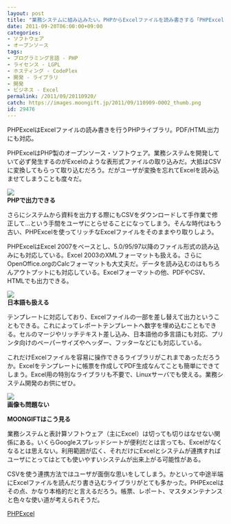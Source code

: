 ```yaml
---
layout: post
title: "業務システムに組み込みたい。PHPからExcelファイルを読み書きする「PHPExcel」"
date: 2011-09-20T06:00:00+09:00
categories:
- ソフトウェア
- オープンソース
tags: 
- プログラミング言語 - PHP
- ライセンス - LGPL
- ホスティング - CodePlex
- 開発 - ライブラリ
- 開発
- ビジネス - Excel
permalink: /2011/09/20110920/
catch: https://images.moongift.jp/2011/09/110909-0002_thumb.png
id: 29476
---
```

PHPExcelはExcelファイルの読み書きを行うPHPライブラリ。PDF/HTML出力にも対応。

  

PHPExcelはPHP製のオープンソース・ソフトウェア。業務システムを開発していて必ず発生するのがExcelのような表形式ファイルの取り込みだ。大抵はCSVに変換してもらって取り込むだろう。だがユーザが変換を忘れてExcelを読み込ませてしまうことも度々だ。

  

[![](https://images.moongift.jp/2011/09/110909-0001_thumb.png)](https://images.moongift.jp/2011/09/110909-0001.png)  
**PHPで出力できる**

  

さらにシステムから資料を出力する際にもCSVをダウンロードして手作業で修正して…という手間をユーザにとらせることになってしまう。そんな時代はもう古い、PHPExcelを使ってリッチなExcelファイルをそのままやり取りしよう。

  
<!--more-->  

PHPExcelはExcel 2007をベースとし、5.0/95/97以降のファイル形式の読み込みにも対応している。Excel 2003のXMLフォーマットも扱える。さらにOpenOffice.orgのCalcフォーマットも大丈夫だ。データを読み込むのはもちろんアウトプットにも対応している。Excelフォーマットの他、PDFやCSV、HTMLでも出力できる。

  

[![](https://images.moongift.jp/2011/09/110909-0002_thumb.png)](https://images.moongift.jp/2011/09/110909-0002.png)  
**日本語も扱える**

  

テンプレートに対応しており、Excelファイルの一部を差し替えて出力ということもできる。これによってレポートテンプレートへ数字を埋め込むこともできる。セルのマージやリッチテキスト差し込み、日本語他の多言語にも対応、プリンタ向けのペーパーサイズやヘッダー、フッターなどにも対応している。

  

これだけExcelファイルを容易に操作できるライブラリがこれまであっただろうか。Excelをテンプレートに帳票を作成してPDF生成なんてことも簡単にできてしまう。Excel用の特別なライブラリも不要で、Linuxサーバでも使える。業務システム開発のお供にぜひ。

  

[![](https://images.moongift.jp/2011/09/110909-0003_thumb.png)](https://images.moongift.jp/2011/09/110909-0003.png)  
**画像も問題ない**

  
  
  

**MOONGIFTはこう見る**

  

業務システムと表計算ソフトウェア（主にExcel）は切っても切りはなせない関係にある。いくらGoogleスプレッドシートが便利だとは言っても、Excelがなくなるとは思えない。利用範囲が広く、それだけにExcelとシステムが連携すればユーザにとってはとても使いやすいシステムが出来上がる可能性がある。

  

CSVを使う連携方法ではユーザが面倒な思いをしてしまう。かといって中途半端にExcelファイルを読んだり書き込むライブラリがとても多かった。PHPExcelはその点、かなり本格的だと言えるだろう。帳票、レポート、マスタメンテナンスと色々な使い道が考えられそうだ。

  

[PHPExcel](http://www.phpexcel.net/)

